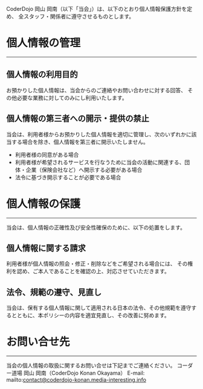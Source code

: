 <!--
  [title: プライバシー・ポリシー]
  [desc: CoderDojo 岡山 岡南 のプライバシーポリシーです。]
-->

CoderDojo 岡山 岡南（以下「当会」）は、以下のとおり個人情報保護方針を定め、
全スタッフ・関係者に遵守させるものとします。

# 個人情報の管理
---

## 個人情報の利用目的
お預かりした個人情報は、当会からのご連絡やお問い合わせに対する回答、
その他必要な業務に対してのみにし利用いたします。

## 個人情報の第三者への開示・提供の禁止
当会は、利用者様からお預かりした個人情報を適切に管理し、次のいずれかに該当する場合を除き、個人情報を第三者に開示いたしません。

- 利用者様の同意がある場合
- 利用者様が希望されるサービスを行なうために当会の活動に関連する、団体・企業（保険会社など）へ開示する必要がある場合
- 法令に基づき開示することが必要である場合

# 個人情報の保護
---
当会は、個人情報の正確性及び安全性確保のために、以下の処置をします。

## 個人情報に関する請求
利用者様が個人情報の照会・修正・削除などをご希望される場合には、
その権利を認め、ご本人であることを確認の上、対応させていただきます。

## 法令、規範の遵守、見直し
当会は、保有する個人情報に関して適用される日本の法令、その他規範を遵守するとともに、本ポリシーの内容を適宜見直し、その改善に努めます。

# お問い合せ先
---
当会の個人情報の取扱に関するお問い合せは下記までご連絡ください。
コーダー道場 岡山 岡南（CoderDojo Konan Okayama）
E-mail: mailto:contact@coderdojo-konan.media-interesting.info
